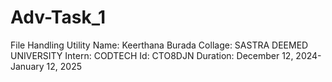# Adv-Task_1
File Handling Utility
Name: Keerthana Burada Collage: SASTRA DEEMED UNIVERSITY Intern: CODTECH Id: CTO8DJN Duration: December 12, 2024- January 12, 2025

